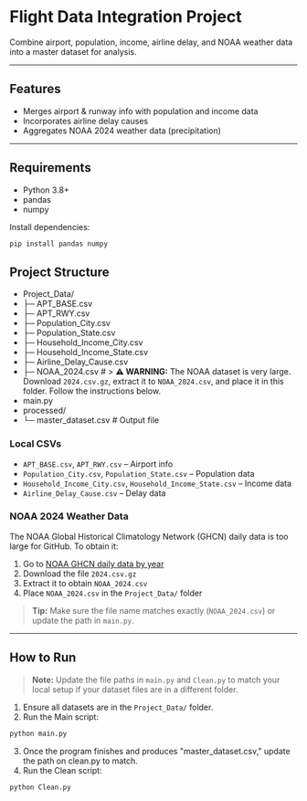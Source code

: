 # Flight Data Integration Project

Combine airport, population, income, airline delay, and NOAA weather data into a master dataset for analysis.

---

## Features
- Merges airport & runway info with population and income data  
- Incorporates airline delay causes  
- Aggregates NOAA 2024 weather data (precipitation)  

---

## Requirements
- Python 3.8+  
- pandas  
- numpy  

Install dependencies:

```bash
pip install pandas numpy
```
## Project Structure
- Project_Data/
- ├─ APT_BASE.csv
- ├─ APT_RWY.csv
- ├─ Population_City.csv
- ├─ Population_State.csv
- ├─ Household_Income_City.csv
- ├─ Household_Income_State.csv
- ├─ Airline_Delay_Cause.csv
- ├─ NOAA_2024.csv # > **⚠ WARNING:** The NOAA dataset is very large. Download `2024.csv.gz`, extract it to `NOAA_2024.csv`, and place it in this folder. Follow the instructions below. 
- main.py
- processed/
- └─ master_dataset.csv # Output file

### Local CSVs
- `APT_BASE.csv`, `APT_RWY.csv` – Airport info  
- `Population_City.csv`, `Population_State.csv` – Population data  
- `Household_Income_City.csv`, `Household_Income_State.csv` – Income data  
- `Airline_Delay_Cause.csv` – Delay data  

### NOAA 2024 Weather Data
The NOAA Global Historical Climatology Network (GHCN) daily data is too large for GitHub. To obtain it:

1. Go to [NOAA GHCN daily data by year](https://www1.ncdc.noaa.gov/pub/data/ghcn/daily/by_year/)  
2. Download the file `2024.csv.gz`  
3. Extract it to obtain `NOAA_2024.csv`  
4. Place `NOAA_2024.csv` in the `Project_Data/` folder  

> **Tip:** Make sure the file name matches exactly (`NOAA_2024.csv`) or update the path in `main.py`.  

---

## How to Run
> **Note:** Update the file paths in `main.py` and `Clean.py` to match your local setup if your dataset files are in a different folder.
1. Ensure all datasets are in the `Project_Data/` folder.  
2. Run the Main script:

```bash
python main.py
```
3. Once the program finishes and produces "master_dataset.csv," update the path on clean.py to match.
4. Run  the Clean script:
```bash
python Clean.py
```
